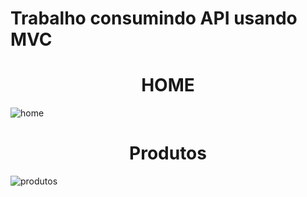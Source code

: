 # Trabalho consumindo API usando MVC 

<h1 align="center"> HOME</h1>

![home](https://user-images.githubusercontent.com/104799776/205777113-672160c0-4737-4f4f-964e-7df4a8e29de1.png)

<h1 align="center"> Produtos</h1>

![produtos](https://user-images.githubusercontent.com/104799776/205777514-8bb4f468-f652-49bb-a1a1-672d7e25c6d2.png)


